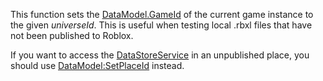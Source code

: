 This function sets the [DataModel.GameId](https://developer.roblox.com/en-us/api-reference/property/DataModel/GameId) of the current game instance to the given _universeId_. This is useful when testing local .rbxl files that have not been published to Roblox.

If you want to access the [DataStoreService](https://developer.roblox.com/en-us/api-reference/class/DataStoreService) in an unpublished place, you should use [DataModel:SetPlaceId](https://developer.roblox.com/en-us/api-reference/function/DataModel/SetPlaceId) instead.